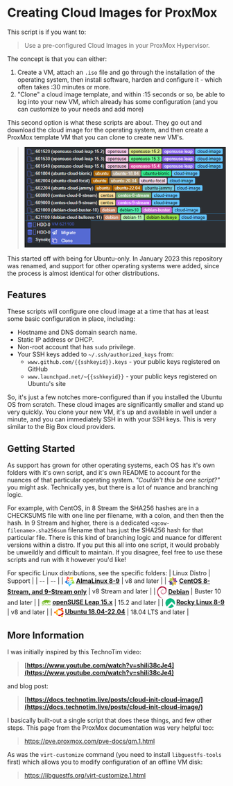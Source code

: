 # Creating Cloud Images for ProxMox

This script is if you want to:

> Use a pre-configured Cloud Images in your ProxMox Hypervisor.

The concept is that you can either:

1. Create a VM, attach an `.iso` file and go through the installation of the operating system, then install software, harden and configure it - which often takes :30 minutes or more.
1. "Clone" a cloud image template, and within :15 seconds or so, be able to log into your new VM, which already has some configuration (and you can customize to your needs and add more)

This second option is what these scripts are about. They go out and download the cloud image for the operating system, and then create a ProxMox template VM that you can clone to create new VM's.

> ![](./proxmox-templates.png)

This started off with being for Ubuntu-only. In January 2023 this repository was renamed, and support for other operating systems were added, since the process is almost identical for other distributions.

## Features

These scripts will configure one cloud image at a time that has at least some basic configuration in place, including:

- Hostname and DNS domain search name.
- Static IP address or DHCP.
- Non-root account that has `sudo` privilege.
- Your SSH keys added to `~/.ssh/authorized_keys` from:
  - `www.github.com/{{sshkeyid}}.keys` - your public keys registered on GitHub
  - `www.launchpad.net/~{{sshkeyid}}` - your public keys registered on Ubuntu's site

So, it's just a few notches more-configured than if you installed the Ubuntu OS from scratch. These cloud images are significantly smaller and stand up very quickly. You clone your new VM, it's up and available in well under a minute, and you can immediately SSH in with your SSH keys. This is very similar to the Big Box cloud providers.

## Getting Started

As support has grown for other operating systems, each OS has it's own folders with it's own script, and it's own README to account for the nuances of that particular operating system. *"Couldn't this be one script?"* you might ask. Technically yes, but there is a lot of nuance and branching logic.

For example, with CentOS, in 8 Stream the SHA256 hashes are in a CHECKSUMS file with one line per filename, with a colon, and then then the hash. In 9 Stream and higher, there is a dedicated `<qcow-filename>.sha256sum` filename that has just the SHA256 hash for that particular file. There is this kind of branching logic and nuance for different versions within a distro. If you put this all into one script, it would probably be unweildly and difficult to maintain. If you disagree, feel free to use these scripts and run with it however you'd like!

For specific Linux distributions, see the specific folders:
| Linux Distro | Support |
| -- | -- |
| **<img src="./almalinux/logo.png" width="22" valign="middle"/> [AlmaLinux 8-9](./almalinux/)** | v8 and later |
| **<img src="./centos/logo.png" width="22" valign="middle"/> [CentOS 8-Stream, and 9-Stream only](./centos/)** | v8 Stream and later |
| **<img src="./debian/logo.png" width="22" valign="middle"/> [Debian](./debian/)** | Buster 10 and later |
| **<img src="./opensuse/logo.png" width="22" valign="middle"/> [openSUSE Leap 15.x](./opensuse/)** | 15.2 and later |
| **<img src="./rockylinux/logo.png" width="22" valign="middle"/> [Rocky Linux 8-9](./rockylinux/)** | v8 and later |
| **<img src="./ubuntu/logo.png" width="22" valign="middle"/> [Ubuntu 18.04-22.04](./ubuntu/)** | 18.04 LTS and later |

## More Information

I was initially inspired by this TechnoTim video:

> **[https://www.youtube.com/watch?v=shiIi38cJe4](https://www.youtube.com/watch?v=shiIi38cJe4)**

and blog post:

> **[https://docs.technotim.live/posts/cloud-init-cloud-image/](https://docs.technotim.live/posts/cloud-init-cloud-image/)**

I basically built-out a single script that does these things, and few other steps. This page from the ProxMox documentation was very helpful too:

> https://pve.proxmox.com/pve-docs/qm.1.html

As was the `virt-customize` command (you need to install `libguestfs-tools` first) which allows you to modify configuration of an offline VM disk:

> https://libguestfs.org/virt-customize.1.html
